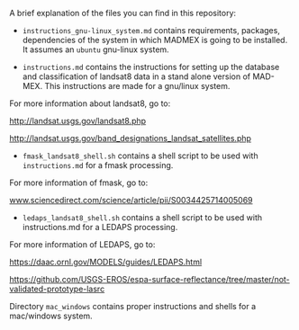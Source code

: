 A brief explanation of the files you can find in this repository:

* `instructions_gnu-linux_system.md` contains requirements, packages, dependencies of the system in which MADMEX is going to be installed. It assumes an `ubuntu` gnu-linux system.

* `instructions.md` contains the instructions for setting up the database and classification of landsat8 data in a stand alone version of MAD-MEX. This instructions are made for a gnu/linux system.

For more information about landsat8, go to:

http://landsat.usgs.gov/landsat8.php

http://landsat.usgs.gov/band_designations_landsat_satellites.php


* `fmask_landsat8_shell.sh` contains a shell script to be used with `instructions.md` for a fmask processing.

For more information of fmask, go to:

www.sciencedirect.com/science/article/pii/S0034425714005069


* `ledaps_landsat8_shell.sh` contains a shell script to be used with instructions.md for a LEDAPS processing.

For more information of LEDAPS, go to:

https://daac.ornl.gov/MODELS/guides/LEDAPS.html

https://github.com/USGS-EROS/espa-surface-reflectance/tree/master/not-validated-prototype-lasrc

Directory `mac_windows` contains proper instructions and shells for a mac/windows system.


